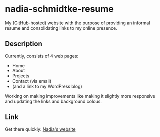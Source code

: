 # nadia-schmidtke-resume

My (GitHub-hosted) website with the purpose of providing an informal resume and consolidating links to my online presence. 

## Description

Currently, consists of 4 web pages:
- Home
- About
- Projects
- Contact (via email)
- (and a link to my WordPress blog)

Working on making improvements like making it slightly more responsive and updating the links and background colous. 

## Link

Get there quickly: [Nadia's website](https://nadia-jsch.github.io/nadia-schmidtke-resume/)



